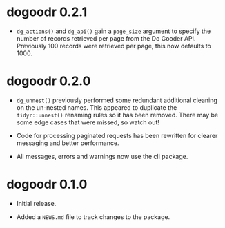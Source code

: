 # dogoodr 0.2.1

* `dg_actions()` and `dg_api()` gain a `page_size` argument to specify the number of records retrieved per page from the Do Gooder API. Previously 100 records were retrieved per page, this now defaults to 1000.

# dogoodr 0.2.0

* `dg_unnest()` previously performed some redundant additional cleaning on the un-nested names. This appeared to duplicate the `tidyr::unnest()` renaming rules so it has been removed. There may be some edge cases that were missed, so watch out!

* Code for processing paginated requests has been rewritten for clearer messaging and better performance.

* All messages, errors and warnings now use the cli package.

# dogoodr 0.1.0

* Initial release.

* Added a `NEWS.md` file to track changes to the package.
